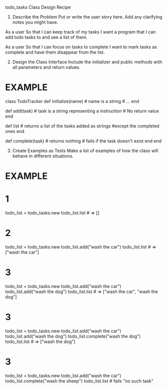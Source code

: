 todo_tasks Class Design Recipe

1. Describe the Problem
Put or write the user story here. Add any clarifying notes you might have.

As a user
So that I can keep track of my tasks
I want a program that I can add todo tasks to and see a list of them.

As a user
So that I can focus on tasks to complete
I want to mark tasks as complete and have them disappear from the list.

2. Design the Class Interface
Include the initializer and public methods with all parameters and return values.

# EXAMPLE

class TodoTracker
  def initialize(name) # name is a string
    # ...
  end

  def add(task) # task is a string representing a instruction
    # No return value
  end

  def list
    # returns a list of the tasks added as strings
    #except the completed ones
  end

  def complete(task)
    # returns nothing
    # fails if the task doesn't exist
  end
end


3. Create Examples as Tests
Make a list of examples of how the class will behave in different situations.

# EXAMPLE

# 1
todo_list = todo_tasks.new
todo_list.list # => []

# 2
todo_list = todo_tasks.new
todo_list.add("wash the car")
todo_list.list  # => ["wash the car"]

# 3
todo_list = todo_tasks.new
todo_list.add("wash the car")
todo_list.add("wash the dog")
todo_list.list  # => ["wash the car", "wash the dog"]

# 3
todo_list = todo_tasks.new
todo_list.add("wash the car")
todo_list.add("wash the dog")
todo_list.complete("wash the dog")
todo_list.list  # => ["wash the dog"]

# 3
todo_list = todo_tasks.new
todo_list.add("wash the car")
todo_list.complete("wash the sheep")
todo_list.list  #  fails "no such task"
